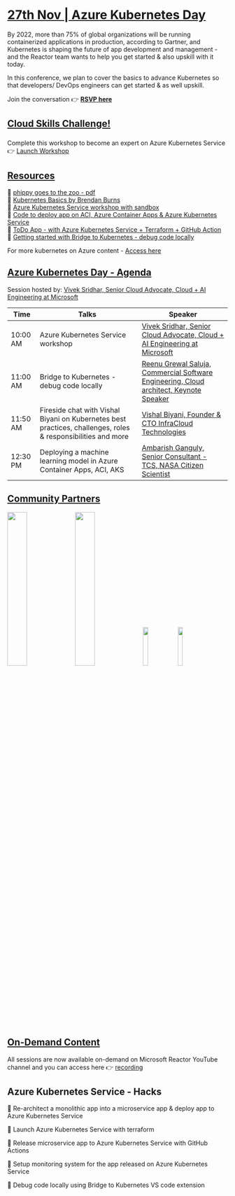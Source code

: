 # [27th Nov | Azure Kubernetes Day](https://www.meetup.com/microsoft-reactor-bengaluru/events/281500483/)

By 2022, more than 75% of global organizations will be running containerized applications in production, according to Gartner, and Kubernetes is shaping the future of app development and management - and the Reactor team wants to help you get started &amp; also upskill with it today.  

In this conference, we plan to cover the basics to advance Kubernetes so that developers/ DevOps engineers can get started &amp; as well upskill. 

Join the conversation :point_right: [**RSVP here**](https://www.meetup.com/microsoft-reactor-bengaluru/events/281500483/)

## [Cloud Skills Challenge!](https://docs.microsoft.com/en-us/learn/challenges?id=bbfc2659-2dd2-4b5c-b311-9925bc68449e&wt.mc_id=github_14774_webinar_reactor)

###

Complete this workshop to become an expert on Azure Kubernetes Service  :point_right:  [Launch Workshop](https://docs.microsoft.com/en-us/learn/challenges?id=bbfc2659-2dd2-4b5c-b311-9925bc68449e&wt.mc_id=github_14774_webinar_reactor)

## [Resources](https://docs.microsoft.com/en-us/learn/challenges?id=bbfc2659-2dd2-4b5c-b311-9925bc68449e&wt.mc_id=github_14774_webinar_reactor)

:link: [phippy goes to the zoo - pdf](https://azure.microsoft.com/resources/phippy-goes-to-the-zoo/?wt.mc_id=github_#AzureHappyHours_webinar_reactor)<br>
:link: [Kubernetes Basics by Brendan Burns](https://youtube.com/playlist?list=PLLasX02E8BPCrIhFrc_ZiINhbRkYMKdPT)<br>
:link: [Azure Kubernetes Service workshop with sandbox](https://docs.microsoft.com/en-us/learn/challenges?id=bbfc2659-2dd2-4b5c-b311-9925bc68449e&wt.mc_id=github_14774_webinar_reactor)<br>
:link: [Code to deploy app on ACI, Azure Container Apps & Azure Kubernetes Service](https://github.com/ambarishg/recipe-deployment-microservices-containers)<br>
:link: [ToDo App - with Azure Kubernetes Service + Terraform + GitHub Action](https://github.com/vivsridh4/todo-app)<br>
:link: [Getting started with Bridge to Kubernetes - debug code locally](https://docs.microsoft.com/visualstudio/bridge/bridge-to-kubernetes-aks/?wt.mc_id=github_14774_webinar_reactor)

For more kubernetes on Azure content - [Access here](https://github.com/microsoft/monthlyresources/tree/main/2021-10_Oct_Kubernetes%20on%20Azure)

## [Azure Kubernetes Day - Agenda](https://www.meetup.com/microsoft-reactor-bengaluru/events)

Session hosted by: [Vivek Sridhar, Senior Cloud Advocate, Cloud + AI Engineering at Microsoft](https://twitter.com/vivek_sridhar)


|     Time     |    Talks   | Speaker | 
|     ---    | ---          | ---     |
| 10:00 AM   |  Azure Kubernetes Service workshop | [Vivek Sridhar, Senior Cloud Advocate, Cloud + AI Engineering at Microsoft](https://twitter.com/vivek_sridhar) |
| 11:00 AM   | Bridge to Kubernetes - debug code locally |  [Reenu Grewal Saluja, Commercial Software Engineering, Cloud architect, Keynote Speaker](https://www.linkedin.com/in/reenusaluja/) |
| 11:50 AM  | Fireside chat with Vishal Biyani on Kubernetes best practices, challenges, roles & responsibilities and more  |  [Vishal Biyani, Founder & CTO InfraCloud Technologies](https://www.linkedin.com/in/vishalbiyani/) |
| 12:30 PM  | Deploying a machine learning model in Azure Container Apps, ACI, AKS |  [Ambarish Ganguly, Senior Consultant - TCS, NASA Citizen Scientist](https://www.linkedin.com/in/ambarish-ganguly/) |

## [Community Partners](https://www.meetup.com/microsoft-reactor-bengaluru/events/281500483/)

[<img src="https://drive.google.com/thumbnail?id=1QH-lGsaYvXberKVvUb9HryaC_aBtvBSa" width="30%"/>](https://www.elastic.co/) </n>
[<img src="https://drive.google.com/thumbnail?id=1980Ts1KWEtmEPwpfzcMXeKS0260NQwAk" width="30%"/>](https://www.azdev.community/)</n>
[<img src="https://drive.google.com/thumbnail?id=1MmediVGpzrzPa6EYsn-prS-_BhdPOETs" width="15%"/>](https://sodafoundation.io/) </n>
[<img src="https://drive.google.com/thumbnail?id=1OyL2N0utiQm98UfpDhgRpgbaqMzr8Iot" width="15%"/>](https://linktr.ee/opincocommunity)

## [On-Demand Content](https://www.youtube.com/watch?v=kyOuxGZQcgI&t=3021s)

All sessions are now available on-demand on Microsoft Reactor YouTube channel and you can access here :point_right: [recording](https://www.youtube.com/watch?v=kyOuxGZQcgI&t=3021s)

## Azure Kubernetes Service - Hacks

:seedling: Re-architect a monolithic app into a microservice app & deploy app to Azure Kubernetes Service

:seedling: Launch Azure Kubernetes Service with terraform

:seedling: Release microservice app to Azure Kubernetes Service with GitHub Actions

:seedling: Setup monitoring system for the app released on Azure Kubernetes Service

:seedling: Debug code locally using Bridge to Kubernetes VS code extension 







